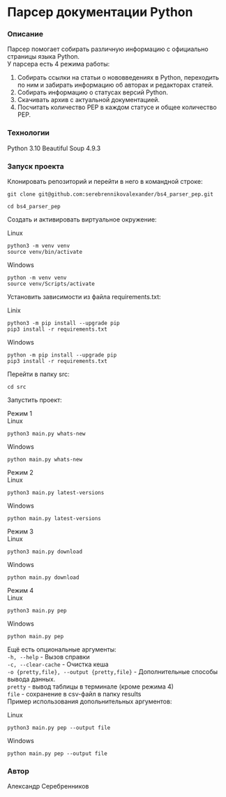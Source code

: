 # Парсер документации Python
### Описание
Парсер помогает собирать различную информацию с официально страницы языка Python.\
У парсера есть 4 режима работы:
1. Собирать ссылки на статьи о нововведениях в Python, переходить по ним и забирать информацию об авторах и редакторах статей.
2. Собирать информацию о статусах версий Python.
3. Скачивать архив с актуальной документацией.
4. Посчитать количество PEP в каждом статусе и общее количество PEP.
### Технологии
Python 3.10
Beautiful Soup 4.9.3
### Запуск проекта
Клонировать репозиторий и перейти в него в командной строке:

```
git clone git@github.com:serebrennikovalexander/bs4_parser_pep.git
```

```
cd bs4_parser_pep
```

Cоздать и активировать виртуальное окружение:

Linux
```
python3 -m venv venv
source venv/bin/activate
```
Windows
```
python -m venv venv
source venv/Scripts/activate
```

Установить зависимости из файла requirements.txt:

Linix
```
python3 -m pip install --upgrade pip
pip3 install -r requirements.txt
```
Windows
```
python -m pip install --upgrade pip
pip3 install -r requirements.txt
```

Перейти в папку src:

```
cd src
```

Запустить проект:

Режим 1\
Linux
```
python3 main.py whats-new
```
Windows
```
python main.py whats-new
```

Режим 2\
Linux
```
python3 main.py latest-versions
```
Windows
```
python main.py latest-versions

```

Режим 3\
Linux
```
python3 main.py download
```
Windows
```
python main.py download
```

Режим 4\
Linux
```
python3 main.py pep
```
Windows
```
python main.py pep
```

Ещё есть опциональные аргументы:\
```-h, --help``` - Вызов справки\
```-c, --clear-cache``` - Очистка кеша\
```-o {pretty,file}, --output {pretty,file}``` - Дополнительные способы вывода данных.\
```pretty``` - вывод таблицы в терминале (кроме режима 4)\
```file``` - сохранение в csv-файл в папку results\
Пример использования допольнительных аргументов:

Linux
```
python3 main.py pep --output file
```
Windows
```
python main.py pep --output file
```
### Автор
Александр Серебренников
